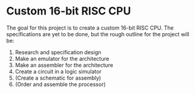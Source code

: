 # Custom 16-bit RISC CPU

The goal for this project is to create a custom 16-bit RISC CPU. 
The specifications are yet to be done, but the rough outline for the project will be:
1. Research and specification design
2. Make an emulator for the architecture
3. Make an assembler for the architecture
4. Create a circuit in a logic simulator
5. (Create a schematic for assembly)
6. (Order and assemble the processor)